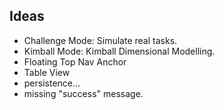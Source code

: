 ## Ideas

- Challenge Mode: Simulate real tasks.
- Kimball Mode: Kimball Dimensional Modelling.
- Floating Top Nav Anchor
- Table View
- persistence...
- missing "success" message.
